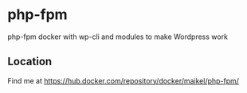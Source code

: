 # php-fpm
php-fpm docker with wp-cli and modules to make Wordpress work

## Location
Find me at https://hub.docker.com/repository/docker/maikel/php-fpm/
